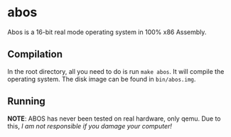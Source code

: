 # abos
Abos is a 16-bit real mode operating system in 100% x86 Assembly.

## Compilation
In the root directory, all you need to do is run `make abos`. It will compile the operating system. The disk image can be found in `bin/abos.img`.

## Running
**NOTE**: ABOS has never been tested on real hardware, only qemu. Due to this, *I am not responsible if you damage your computer!*